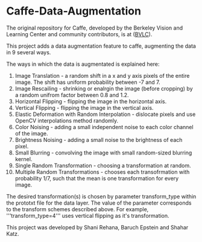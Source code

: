 # Caffe-Data-Augmentation

The original repository for Caffe, developed by the Berkeley Vision and Learning Center  and community contributors, is at  ([BVLC](http://bvlc.eecs.berkeley.edu)).

This project adds a data augmentation feature to caffe, augmenting the data in 9 several ways. 

The ways in which the data is augmentated is explained here:
1. Image Translation - a random shift in a x and y axis pixels of the entire image. The shift has uniform probability between -7 and 7.
2. Image Rescailing - shrinking or enalrgin the image (before cropping) by a random unifrom factor between 0.8 and 1.2.
3. Horizontal Flipping - flipping the image in the horizontal axis.
4. Vertical Flipping - flipping the image in the vertical axis.
5. Elastic Deformation with Random Interpolation - dislocate pixels and use OpenCV interpolations method randomly.
6. Color Noising - adding a small independent noise to each color channel of the image.
7. Brightness Noising - adding a small noise to the brightness of each pixel.
8. Small Blurring - convolving the image with small random-sized blurring kernel.
8. Single Random Transformation - choosing a transformation at random.
9. Multiple Random Transformations - chooses each transofrmation with probability 1/7, such that the mean is one transformation for every image. 

The desired transformation(s) is chosen by parameter transform_type within the prototxt file for the data layer. The value of the parameter corresponds to the transform schemes described above.
For example, '''transform_type=4''' uses vertical flipping as it's transformation.


This project was developed by Shani Rehana, Baruch Epstein and Shahar Katz.
